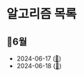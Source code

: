 # 알고리즘 목록

## 🌼6월
- 2024-06-17 ([🔗](https://github.com/trueS2/Algorithm/tree/main/2024-06-17))
- 2024-06-18 ([🔗](https://github.com/trueS2/Algorithm/tree/main/2024-06-19))
